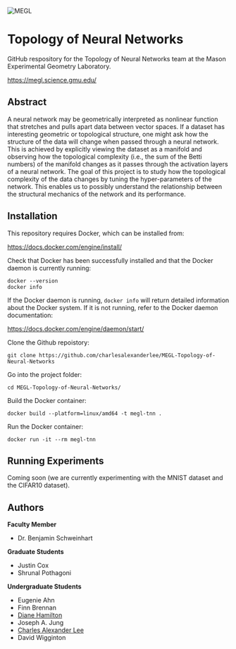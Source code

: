 ![MEGL](https://meglab.wdfiles.com/local--files/home:home/megl_logo_color.png)

# Topology of Neural Networks
GitHub respository for the Topology of Neural Networks team at the Mason Experimental Geometry Laboratory.

https://megl.science.gmu.edu/

## Abstract
A neural network may be geometrically interpreted as nonlinear function that stretches and pulls apart data between vector spaces. If a dataset has interesting geometric or topological structure, one might ask how the structure of the data will change when passed through a neural network. This is achieved by explicitly viewing the dataset as a manifold and observing how the topological complexity (i.e., the sum of the Betti numbers) of the manifold changes as it passes through the activation layers of a neural network. The goal of this project is to study how the topological complexity of the data changes by tuning the hyper-parameters of the network. This enables us to possibly understand the relationship between the structural mechanics of the network and its performance.

## Installation
This repository requires Docker, which can be installed from:

https://docs.docker.com/engine/install/ 

Check that Docker has been successfully installed and that the Docker daemon is currently running:
```
docker --version
docker info
```
If the Docker daemon is running, `docker info` will return detailed information about the Docker system. If it is not running, refer to the Docker daemon documentation:

https://docs.docker.com/engine/daemon/start/

Clone the Github repoistory:
```
git clone https://github.com/charlesalexanderlee/MEGL-Topology-of-Neural-Networks
```
Go into the project folder:
```
cd MEGL-Topology-of-Neural-Networks/
```

Build the Docker container:
```
docker build --platform=linux/amd64 -t megl-tnn .
```

Run the Docker container:
```
docker run -it --rm megl-tnn
```

## Running Experiments
Coming soon (we are currently experimenting with the MNIST dataset and the CIFAR10 dataset).

## Authors
**Faculty Member**
* Dr. Benjamin Schweinhart

**Graduate Students**
* Justin Cox
* Shrunal Pothagoni

**Undergraduate Students**
* Eugenie Ahn
* Finn Brennan
* [Diane Hamilton](https://www.linkedin.com/in/dhamil-bytes/)
* Joseph A. Jung
* [Charles Alexander Lee](https://www.linkedin.com/in/charlesalee/)
* David Wigginton
